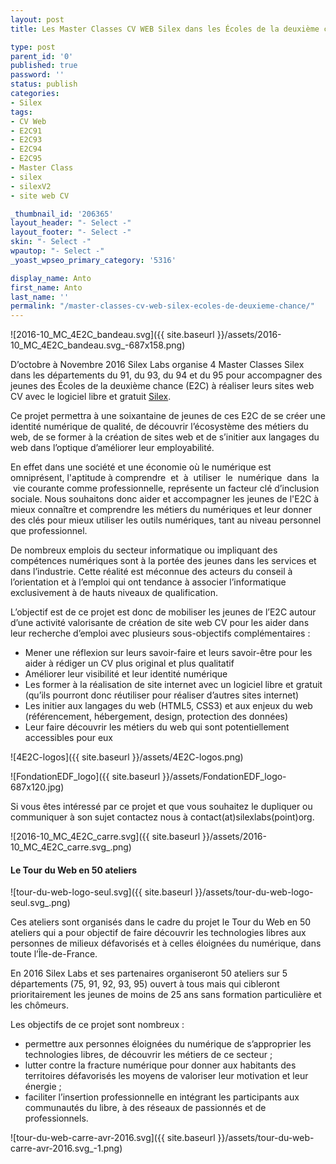 ```yaml
---
layout: post
title: Les Master Classes CV WEB Silex dans les Écoles de la deuxième chance

type: post
parent_id: '0'
published: true
password: ''
status: publish
categories:
- Silex
tags:
- CV Web
- E2C91
- E2C93
- E2C94
- E2C95
- Master Class
- silex
- silexV2
- site web CV

_thumbnail_id: '206365'
layout_header: "- Select -"
layout_footer: "- Select -"
skin: "- Select -"
wpautop: "- Select -"
_yoast_wpseo_primary_category: '5316'

display_name: Anto
first_name: Anto
last_name: ''
permalink: "/master-classes-cv-web-silex-ecoles-de-deuxieme-chance/"
---
```


![2016-10_MC_4E2C_bandeau.svg]({{ site.baseurl }}/assets/2016-10_MC_4E2C_bandeau.svg_-687x158.png)

D’octobre à Novembre 2016 Silex Labs organise 4 Master Classes Silex dans les départements du 91, du 93, du 94 et du 95 pour accompagner des jeunes des Écoles de la deuxième chance (E2C) à réaliser leurs sites web CV avec le logiciel libre et gratuit [Silex](https://www.silex.me/).

Ce projet permettra à une soixantaine de jeunes de ces E2C de se créer une identité numérique de qualité, de découvrir l’écosystème des métiers du web, de se former à la création de sites web et de s’initier aux langages du web dans l’optique d’améliorer leur employabilité.

En effet dans une société et une économie où le numérique est omniprésent, l'aptitude à comprendre  et  à  utiliser  le  numérique  dans  la  vie courante comme professionnelle, représente un facteur clé d’inclusion sociale. Nous souhaitons donc aider et accompagner les jeunes de l'E2C à mieux connaître et comprendre les métiers du numériques et leur donner des clés pour mieux utiliser les outils numériques, tant au niveau personnel que professionnel.

De nombreux emplois du secteur informatique ou impliquant des compétences numériques sont à la portée des jeunes dans les services et dans l’industrie. Cette réalité est méconnue des acteurs du conseil à l’orientation et à l’emploi qui ont tendance à associer l’informatique exclusivement à de hauts niveaux de qualification.

L’objectif est de ce projet est donc de mobiliser les jeunes de l’E2C autour d’une activité valorisante de création de site web CV pour les aider dans leur recherche d’emploi avec plusieurs sous-objectifs complémentaires
: 
*   Mener une réflexion sur leurs savoir-faire et leurs savoir-être pour les aider à rédiger un CV plus original et plus qualitatif
*   Améliorer leur visibilité et leur identité numérique
*   Les former à la réalisation de site internet avec un logiciel libre et gratuit (qu’ils pourront donc réutiliser pour réaliser d’autres sites internet)
*   Les initier aux langages du web (HTML5, CSS3) et aux enjeux du web (référencement, hébergement, design, protection des données)
*   Leur faire découvrir les métiers du web qui sont potentiellement accessibles pour eux



![4E2C-logos]({{ site.baseurl }}/assets/4E2C-logos.png)

![FondationEDF_logo]({{ site.baseurl }}/assets/FondationEDF_logo-687x120.jpg)

Si vous êtes intéressé par ce projet et que vous souhaitez le dupliquer ou communiquer à son sujet contactez nous à contact(at)silexlabs(point)org.



![2016-10_MC_4E2C_carre.svg]({{ site.baseurl }}/assets/2016-10_MC_4E2C_carre.svg_.png)

#### Le Tour du Web en 50 ateliers

![tour-du-web-logo-seul.svg]({{ site.baseurl }}/assets/tour-du-web-logo-seul.svg_.png)

Ces ateliers sont organisés dans le cadre du projet le Tour du Web en 50 ateliers qui a pour objectif de faire découvrir les technologies libres aux personnes de milieux défavorisés et à celles éloignées du numérique, dans toute l’Île-de-France.

En 2016 Silex Labs et ses partenaires organiseront 50 ateliers sur 5 départements (75, 91, 92, 93, 95) ouvert à tous mais qui cibleront prioritairement les jeunes de moins de 25 ans sans formation particulière et les chômeurs.

Les objectifs de ce projet sont nombreux
: 
*   permettre aux personnes éloignées du numérique de s’approprier les technologies libres, de découvrir les métiers de ce secteur ;
*   lutter contre la fracture numérique pour donner aux habitants des territoires défavorisés les moyens de valoriser leur motivation et leur énergie ;
*   faciliter l’insertion professionnelle en intégrant les participants aux communautés du libre, à des réseaux de passionnés et de professionnels.

![tour-du-web-carre-avr-2016.svg]({{ site.baseurl }}/assets/tour-du-web-carre-avr-2016.svg_-1.png)